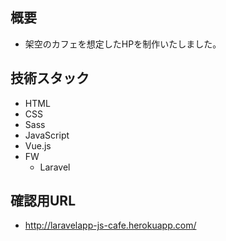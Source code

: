 ## 概要
- 架空のカフェを想定したHPを制作いたしました。　

## 技術スタック
- HTML
- CSS
- Sass
- JavaScript
- Vue.js
- FW
    - Laravel

## 確認用URL
- http://laravelapp-js-cafe.herokuapp.com/